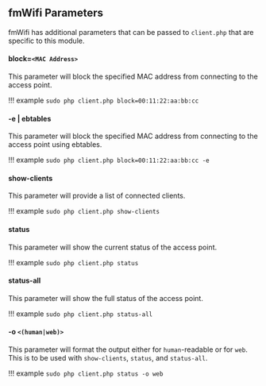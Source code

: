 ## fmWifi Parameters
fmWifi has additional parameters that can be passed to `client.php` that are specific to this module.

#### block=`<MAC Address>`
This parameter will block the specified MAC address from connecting to the access point.

!!! example
    ```
    sudo php client.php block=00:11:22:aa:bb:cc
    ```

#### -e | ebtables
This parameter will block the specified MAC address from connecting to the access point using ebtables.

!!! example
    ```
    sudo php client.php block=00:11:22:aa:bb:cc -e
    ```

#### show-clients
This parameter will provide a list of connected clients.

!!! example
    ```
    sudo php client.php show-clients
    ```

#### status
This parameter will show the current status of the access point.

!!! example
    ```
    sudo php client.php status
    ```

#### status-all
This parameter will show the full status of the access point.

!!! example
    ```
    sudo php client.php status-all
    ```

#### -o `<(human|web)>`
This parameter will format the output either for `human`-readable or for `web`. This is to be used with `show-clients`, `status`, and `status-all`.

!!! example
    ```
    sudo php client.php status -o web
    ```
